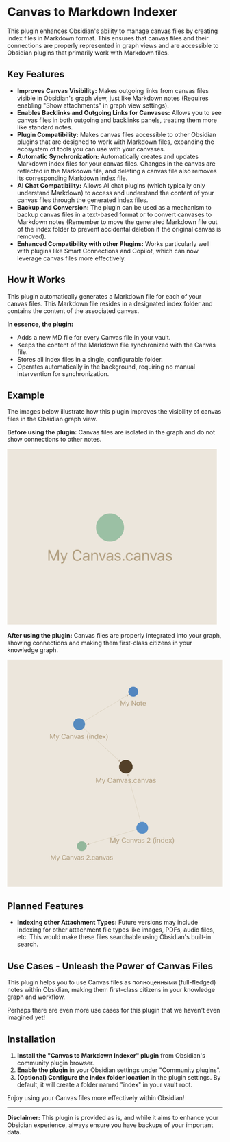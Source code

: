 # Canvas to Markdown Indexer

This plugin enhances Obsidian's ability to manage canvas files by creating index files in Markdown format. This ensures that canvas files and their connections are properly represented in graph views and are accessible to Obsidian plugins that primarily work with Markdown files.

## Key Features

* **Improves Canvas Visibility:** Makes outgoing links from canvas files visible in Obsidian's graph view, just like Markdown notes (Requires enabling "Show attachments" in graph view settings).
* **Enables Backlinks and Outgoing Links for Canvases:** Allows you to see canvas files in both outgoing and backlinks panels, treating them more like standard notes.
* **Plugin Compatibility:**  Makes canvas files accessible to other Obsidian plugins that are designed to work with Markdown files, expanding the ecosystem of tools you can use with your canvases.
* **Automatic Synchronization:**  Automatically creates and updates Markdown index files for your canvas files. Changes in the canvas are reflected in the Markdown file, and deleting a canvas file also removes its corresponding Markdown index file.
* **AI Chat Compatibility:**  Allows AI chat plugins (which typically only understand Markdown) to access and understand the content of your canvas files through the generated index files.
* **Backup and Conversion:** The plugin can be used as a mechanism to backup canvas files in a text-based format or to convert canvases to Markdown notes (Remember to move the generated Markdown file out of the index folder to prevent accidental deletion if the original canvas is removed).
* **Enhanced Compatibility with other Plugins:** Works particularly well with plugins like Smart Connections and Copilot, which can now leverage canvas files more effectively.

## How it Works

This plugin automatically generates a Markdown file for each of your canvas files. This Markdown file resides in a designated index folder and contains the content of the associated canvas.

**In essence, the plugin:**

* Adds a new MD file for every Canvas file in your vault.
* Keeps the content of the Markdown file synchronized with the Canvas file.
* Stores all index files in a single, configurable folder.
* Operates automatically in the background, requiring no manual intervention for synchronization.

## Example

The images below illustrate how this plugin improves the visibility of canvas files in the Obsidian graph view.

**Before using the plugin:** Canvas files are isolated in the graph and do not show connections to other notes.

![Graph view before using Canvas Indexer Plugin](images/graph_example_before.png)

**After using the plugin:** Canvas files are properly integrated into your graph, showing connections and making them first-class citizens in your knowledge graph.

![Graph view after using Canvas Indexer Plugin](images/graph_example_after.png)


## Planned Features

* **Indexing other Attachment Types:** Future versions may include indexing for other attachment file types like images, PDFs, audio files, etc. This would make these files searchable using Obsidian's built-in search.

##  Use Cases - Unleash the Power of Canvas Files

This plugin helps you to use Canvas files as полноценными (full-fledged) notes within Obsidian, making them first-class citizens in your knowledge graph and workflow.

Perhaps there are even more use cases for this plugin that we haven't even imagined yet!

## Installation

1.  **Install the "Canvas to Markdown Indexer" plugin** from Obsidian's community plugin browser.
2.  **Enable the plugin** in your Obsidian settings under "Community plugins".
3.  **(Optional) Configure the index folder location** in the plugin settings. By default, it will create a folder named "index" in your vault root.

Enjoy using your Canvas files more effectively within Obsidian!

---

**Disclaimer:**  This plugin is provided as is, and while it aims to enhance your Obsidian experience, always ensure you have backups of your important data.
